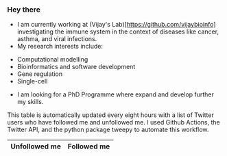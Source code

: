 ### Hey there

- I am currently working at (Vijay's Lab)[https://github.com/vijaybioinfo] investigating the immune system in the context of diseases like cancer, asthma, and viral infections.
- My research interests include:
+ Computational modelling
+ Bioinformatics and software development
+ Gene regulation
+ Single-cell
- I am looking for a PhD Programme where expand and develop further my skills.

This table is automatically updated every eight hours with a list of Twitter users who have followed me and unfollowed me. I used Github Actions, the Twitter API, and the python package tweepy to automate this workflow.

| Unfollowed me |  Followed me |
| --- | --- |
